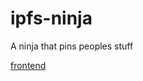 # ipfs-ninja
A ninja that pins peoples stuff

[frontend](https://ide.c9.io/insanity54/ipfs-ninja-site)

